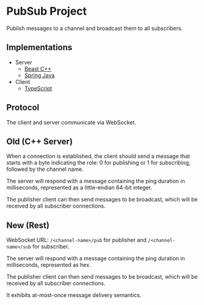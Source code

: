 # PubSub Project

Publish messages to a channel and broadcast them to all subscribers.

## Implementations

- Server
    - [Beast C++](./server/beast-cpp/)
    - [Spring Java](./server/spring-java/)
- Client
    - [TypeScript](./client/typescript/)

## Protocol

The client and server communicate via WebSocket.

## Old (C++ Server)

When a connection is established, the client should send a message that starts with a byte indicating the role: 0 for publishing or 1 for subscribing, followed by the channel name.

The server will respond with a message containing the ping duration in milliseconds, represented as a little-endian 64-bit integer.

The publisher client can then send messages to be broadcast, which will be received by all subscriber connections.

## New (Rest)

WebSocket URL: `/<channel-name>/pub` for publisher and `/<channel-name>/sub` for subscriber.

The server will respond with a message containing the ping duration in milliseconds, represented as hex.

The publisher client can then send messages to be broadcast, which will be received by all subscriber connections.

It exhibits at-most-once message delivery semantics.
